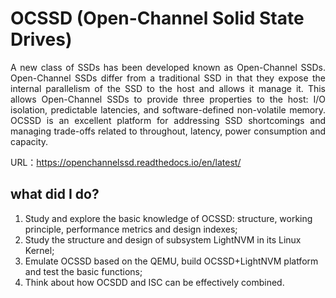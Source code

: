 # OCSSD (Open-Channel Solid State Drives)

<p align = "justify">
A new class of SSDs has been developed known as Open-Channel SSDs. Open-Channel SSDs differ from a traditional SSD in that they expose the internal parallelism of the SSD to the host and allows it manage it. This allows Open-Channel SSDs to provide three properties to the host: I/O isolation, predictable latencies, and software-defined non-volatile memory. OCSSD is an excellent platform for addressing SSD shortcomings and managing trade-offs related to throughout, latency, power consumption and capacity.
</p>

URL：<https://openchannelssd.readthedocs.io/en/latest/>

## what did I do?

1. Study and explore the basic knowledge of OCSSD: structure, working principle, performance metrics and design indexes;
2. Study the structure and design of subsystem LightNVM in its Linux Kernel;
2. Emulate OCSSD based on the QEMU, build OCSSD+LightNVM platform and test the basic functions;
3. Think about how OCSDD and ISC can be effectively combined.

